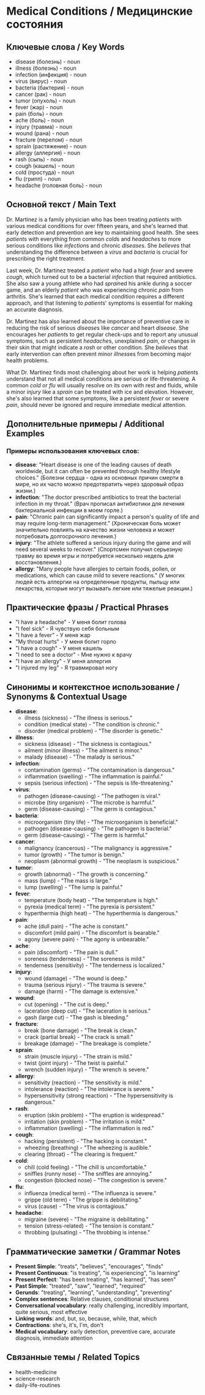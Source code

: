 # Medical Conditions / Медицинские состояния

## Ключевые слова / Key Words
- disease (болезнь) - noun
- illness (болезнь) - noun
- infection (инфекция) - noun
- virus (вирус) - noun
- bacteria (бактерия) - noun
- cancer (рак) - noun
- tumor (опухоль) - noun
- fever (жар) - noun
- pain (боль) - noun
- ache (боль) - noun
- injury (травма) - noun
- wound (рана) - noun
- fracture (перелом) - noun
- sprain (растяжение) - noun
- allergy (аллергия) - noun
- rash (сыпь) - noun
- cough (кашель) - noun
- cold (простуда) - noun
- flu (грипп) - noun
- headache (головная боль) - noun

## Основной текст / Main Text

Dr. Martinez is a family physician who has been treating *patient*s with various medical conditions for over fifteen years, and she's learned that early detection and prevention are key to maintaining good health. She sees *patient*s with everything from common *cold*s and *headache*s to more serious conditions like *infection*s and chronic *disease*s. She *believe*s that understanding the difference between a *virus* and *bacteria* is crucial for prescribing the right treatment.

Last week, Dr. Martinez treated a *patient* who had a high *fever* and severe *cough*, which turned out to be a bacterial *infection* that required antibiotics. She also saw a young athlete who had *sprain*ed his ankle during a soccer game, and an elderly *patient* who was experiencing chronic *pain* from arthritis. She's learned that each medical condition requires a different approach, and that listening to *patient*s' symptoms is essential for making an accurate diagnosis.

Dr. Martinez has also learned about the importance of preventive care in reducing the risk of serious *disease*s like *cancer* and heart *disease*. She encourages her *patient*s to get regular check-ups and to report any unusual symptoms, such as persistent *headache*s, unexplained *pain*, or changes in their skin that might indicate a *rash* or other condition. She *believe*s that early intervention can often prevent minor *illness*es from becoming major health problems.

What Dr. Martinez finds most challenging about her work is helping *patient*s understand that not all medical conditions are serious or life-threatening. A common *cold* or *flu* will usually resolve on its own with rest and fluids, while a minor *injury* like a *sprain* can be treated with ice and elevation. However, she's also learned that some symptoms, like a persistent *fever* or severe *pain*, should never be ignored and require immediate medical attention.

## Дополнительные примеры / Additional Examples

### Примеры использования ключевых слов:
- **disease**: "Heart disease is one of the leading causes of death worldwide, but it can often be prevented through healthy lifestyle choices." (Болезни сердца - одна из основных причин смерти в мире, но их часто можно предотвратить через здоровый образ жизни.)
- **infection**: "The doctor prescribed antibiotics to treat the bacterial infection in my throat." (Врач прописал антибиотики для лечения бактериальной инфекции в моем горле.)
- **pain**: "Chronic pain can significantly impact a person's quality of life and may require long-term management." (Хроническая боль может значительно повлиять на качество жизни человека и может потребовать долгосрочного лечения.)
- **injury**: "The athlete suffered a serious injury during the game and will need several weeks to recover." (Спортсмен получил серьезную травму во время игры и потребуется несколько недель для восстановления.)
- **allergy**: "Many people have allergies to certain foods, pollen, or medications, which can cause mild to severe reactions." (У многих людей есть аллергии на определенные продукты, пыльцу или лекарства, которые могут вызывать легкие или тяжелые реакции.)

## Практические фразы / Practical Phrases

- "I have a headache" - У меня болит голова
- "I feel sick" - Я чувствую себя больным
- "I have a fever" - У меня жар
- "My throat hurts" - У меня болит горло
- "I have a cough" - У меня кашель
- "I need to see a doctor" - Мне нужно к врачу
- "I have an allergy" - У меня аллергия
- "I injured my leg" - Я травмировал ногу

## Синонимы и контекстное использование / Synonyms & Contextual Usage

- **disease**: 
  - illness (sickness) - "The illness is serious."
  - condition (medical state) - "The condition is chronic."
  - disorder (medical problem) - "The disorder is genetic."
- **illness**: 
  - sickness (disease) - "The sickness is contagious."
  - ailment (minor illness) - "The ailment is minor."
  - malady (disease) - "The malady is serious."
- **infection**: 
  - contamination (germs) - "The contamination is dangerous."
  - inflammation (swelling) - "The inflammation is painful."
  - sepsis (serious infection) - "The sepsis is life-threatening."
- **virus**: 
  - pathogen (disease-causing) - "The pathogen is viral."
  - microbe (tiny organism) - "The microbe is harmful."
  - germ (disease-causing) - "The germ is contagious."
- **bacteria**: 
  - microorganism (tiny life) - "The microorganism is beneficial."
  - pathogen (disease-causing) - "The pathogen is bacterial."
  - germ (disease-causing) - "The germ is harmful."
- **cancer**: 
  - malignancy (cancerous) - "The malignancy is aggressive."
  - tumor (growth) - "The tumor is benign."
  - neoplasm (abnormal growth) - "The neoplasm is suspicious."
- **tumor**: 
  - growth (abnormal) - "The growth is concerning."
  - mass (lump) - "The mass is large."
  - lump (swelling) - "The lump is painful."
- **fever**: 
  - temperature (body heat) - "The temperature is high."
  - pyrexia (medical term) - "The pyrexia is persistent."
  - hyperthermia (high heat) - "The hyperthermia is dangerous."
- **pain**: 
  - ache (dull pain) - "The ache is constant."
  - discomfort (mild pain) - "The discomfort is bearable."
  - agony (severe pain) - "The agony is unbearable."
- **ache**: 
  - pain (discomfort) - "The pain is dull."
  - soreness (tenderness) - "The soreness is mild."
  - tenderness (sensitivity) - "The tenderness is localized."
- **injury**: 
  - wound (damage) - "The wound is deep."
  - trauma (serious injury) - "The trauma is severe."
  - damage (harm) - "The damage is extensive."
- **wound**: 
  - cut (opening) - "The cut is deep."
  - laceration (deep cut) - "The laceration is serious."
  - gash (large cut) - "The gash is bleeding."
- **fracture**: 
  - break (bone damage) - "The break is clean."
  - crack (partial break) - "The crack is small."
  - breakage (damage) - "The breakage is complete."
- **sprain**: 
  - strain (muscle injury) - "The strain is mild."
  - twist (joint injury) - "The twist is painful."
  - wrench (sudden injury) - "The wrench is severe."
- **allergy**: 
  - sensitivity (reaction) - "The sensitivity is mild."
  - intolerance (reaction) - "The intolerance is severe."
  - hypersensitivity (strong reaction) - "The hypersensitivity is dangerous."
- **rash**: 
  - eruption (skin problem) - "The eruption is widespread."
  - irritation (skin problem) - "The irritation is mild."
  - inflammation (swelling) - "The inflammation is red."
- **cough**: 
  - hacking (persistent) - "The hacking is constant."
  - wheezing (breathing) - "The wheezing is audible."
  - clearing (throat) - "The clearing is frequent."
- **cold**: 
  - chill (cold feeling) - "The chill is uncomfortable."
  - sniffles (runny nose) - "The sniffles are annoying."
  - congestion (blocked nose) - "The congestion is severe."
- **flu**: 
  - influenza (medical term) - "The influenza is severe."
  - grippe (old term) - "The grippe is debilitating."
  - virus (cause) - "The virus is contagious."
- **headache**: 
  - migraine (severe) - "The migraine is debilitating."
  - tension (stress-related) - "The tension is constant."
  - throbbing (pulsating) - "The throbbing is intense."

## Грамматические заметки / Grammar Notes

- **Present Simple**: "treats", "believes", "encourages", "finds"
- **Present Continuous**: "is treating", "is experiencing", "is learning"
- **Present Perfect**: "has been treating", "has learned", "has seen"
- **Past Simple**: "treated", "saw", "learned", "required"
- **Gerunds**: "treating", "learning", "understanding", "preventing"
- **Complex sentences**: Relative clauses, conditional structures
- **Conversational vocabulary**: really challenging, incredibly important, quite serious, most effective
- **Linking words**: and, but, so, because, while, that, which
- **Contractions**: she's, it's, I'm, don't
- **Medical vocabulary**: early detection, preventive care, accurate diagnosis, immediate attention

## Связанные темы / Related Topics

- health-medicine
- science-research
- daily-life-routines


